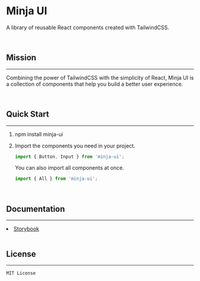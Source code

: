 # Minja UI

A library of reusable React components created with TailwindCSS.

<br />

## Mission
<hr>

Combining the power of TailwindCSS with the simplicity of React, Minja UI is a collection of components that help you build a better user experience. 

<br />

## Quick Start
<hr>

1. npm install minja-ui

2. Import the components you need in your project.

	```jsx
	import { Button, Input } from 'minja-ui';
	```

	You can also import all components at once.

	```jsx
	import { All } from 'minja-ui';
	```

<br />

## Documentation
<hr>

<li>
	<a href="https://minja-ui.netlify.app/" target="_blank">
		Storybook
	</a>
</li>

<br />

## License
<hr>

	MIT License

